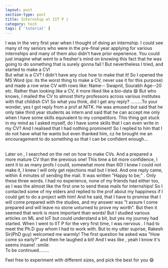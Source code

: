 ```yaml
---
layout: post
section-type: post
title: Internship at IIT P | 
category: tech
tags: [ 'tutorial' ]
---
```


I was in the very first year when I thought of doing an internship. I could see many of my seniors who were in the pre-final year applying for various internships and many of them also didn't have prior experience. You could just imagine what went to a fresher's mind on knowing this fact that he was going to do something that is surely gonna fail ! But nevertheless I tried, and started to make a CV!
<br>
But what is a CV? I didn't have any clue how to make that it! So I opened the MS Word (ps: its the worst thing to make a CV, never use it for this purpose) and made a row wise CV with rows like: Name-- Swapnil, Sourabh Age--20 etc. Rather than looking like a CV, it more liked like a bio-data :smile: But who knows, I mailed the CV to almost thirty professors across various institutes with that childish CV! So what you think, did I get any reply? .........To your wonder, yes I got reply from a prof at NITK. He was amused but said  that he only take third year students as intern and said that he can accept me only when I have some skills equivalent to my competitors. This thing got stuck in my mind as I asked myself, do I have some skills that I can even write in my CV? And I realised that I had nothing prominent! So I replied to him that I do not have what he wants but even thanked him, cz he brought me an encouragement to do something so that I can be confident enough...

<br>
Later on , I searched on the net on how to make CVs. And a prepared a more mature CV than the previous one! This time a bit more confidence, I sent it to as many profs I could, somewhat more than 60! I knew I could not make it, I knew I will only get rejections mail but I tried. And one reply came, within 4 minutes of sending the mail. It was written "Happy to be;" . Only these three words. I had no experience, none of my friends had either too, as I was the almost like the first one to send these mails for internships! So I contacted some of my elders and replied to the prof about my happiness if I could get to do a project with him! And he said, that I have to promise that I will come prepared with the studies, and my answer was  
"I assure I come prepared and will leave no stone unturned to prove my worth". But then it seemed that work is more important than words! But I studied various articles on ML and IoT but could understand a bit, but yes my journey had started. When I went to IIT P for the very first time, I was nervous . I had to meet the Ph.D guy whom I had to work with. But to my utter suprise, Rakesh Sir(PhD guy) welcomed me warmly! The first question he asked was "How come so early?" and then he laughed a bit! And I was like , yeah I know it's seems insane! :smile:
<br>
To be continued........


Feel free to experiment with different sizes, and pick the best for you :smile:


